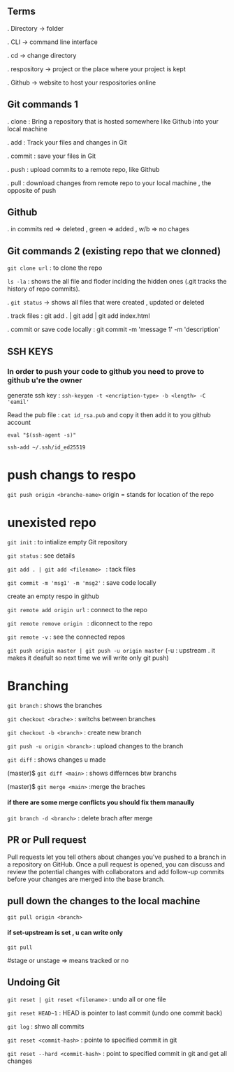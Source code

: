 ## Terms

. Directory -> folder

. CLI -> command line interface

. cd -> change directory

. respository -> project or the place where your project is kept

. Github -> website to host your respositories online

## Git commands 1

. clone : Bring a repository that is hosted somewhere like Github into your local machine

. add : Track your files and changes in Git

. commit : save your files in Git

. push : upload commits to a remote repo, like Github

. pull : download changes from remote repo to your local machine , the opposite of push

## Github

. in commits red => deleted , green => added , w/b => no chages

## Git commands 2 (existing repo that we clonned)

`git clone url` : to clone the repo

`ls -la` : shows the all file and floder inclding the hidden ones (.git tracks the history of repo commits).

. `git status` -> shows all files that were created , updated or deleted

. track files : git add . | git add <filename> | git add index.html

. commit or save code locally : git commit -m 'message 1' -m 'description'

## SSH KEYS

### In order to push your code to github you need to prove to github u're the owner

generate ssh key : `ssh-keygen -t <encription-type> -b <length> -C 'eamil'`

Read the pub file : `cat id_rsa.pub` and copy it then add it to you github account

`eval "$(ssh-agent -s)"`

`ssh-add ~/.ssh/id_ed25519`


# push changs to respo

`git push origin <branche-name>`    origin = stands for location of the repo


# unexisted repo

`git init` : to intialize empty Git repository

`git status` : see details

`git add . | git add <filename> ` : tack files

`git commit -m 'msg1' -m 'msg2'` : save code locally

create an empty respo in github

`git remote add origin url` : connect to the repo

`git remote remove origin ` : diconnect to the repo

`git remote -v` : see the connected repos

`git push origin master | git push -u origin master` (-u : upstream . it makes it deafult so next time we will write only git push)

# Branching

`git branch` : shows the branches

`git checkout <brache>` : switchs between branches

`git checkout -b <branch>` : create new branch

`git push -u origin <branch>` : upload changes to the branch

`git diff` : shows changes u made

(master)$ `git diff <main>` : shows differnces btw branchs

(master)$ `git merge <main>` :merge the braches

#### if there are some merge conflicts you should fix them manaully

`git branch -d <branch>` : delete brach after merge


## PR or Pull request

Pull requests let you tell others about changes you've pushed to a branch in a repository on GitHub. Once a pull request is opened, you can discuss and review the potential changes with collaborators and add follow-up commits before your changes are merged into the base branch.

## pull down the changes to the local machine

`git pull origin <branch>`
  
#### if set-upstream is set , u can write only

`git pull` 

#stage or unstage => means tracked or no

## Undoing Git

`git reset | git reset <filename>` : undo all or one file

`git reset HEAD~1` : HEAD is pointer to last commit (undo one commit back)

`git log` : shwo all commits

`git reset <commit-hash>` : pointe to specified commit in git

`git reset --hard <commit-hash>` : point to specified commit in git and get all changes

